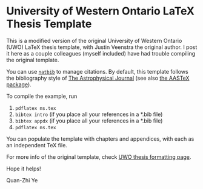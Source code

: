 # University of Western Ontario LaTeX Thesis Template

This is a modified version of the original University of Western Ontario (UWO) LaTeX thesis template, with Justin Veenstra the original author. I post it here as a couple colleagues (myself included) have had trouble compiling the original template.

You can use [`natbib`](https://journals.aas.org/authors/aastex.html) to manage citations. By default, this template follows the bibliography style of [The Astrophysical Journal](http://iopscience.iop.org/journal/0004-637X) (see also [the AASTeX package](https://journals.aas.org/authors/aastex/aasguide.html)).

To compile the example, run

1. `pdflatex ms.tex`
2. `bibtex intro` (if you place all your references in a \*.bib file)
3. `bibtex appdx` (if you place all your references in a \*.bib file)
4. `pdflatex ms.tex`

You can populate the template with chapters and appendices, with each as an independent TeX file.

For more info of the original template, check [UWO thesis formatting page](http://www.grad.uwo.ca/current_students/thesis/formatting.html).

Hope it helps!

Quan-Zhi Ye
